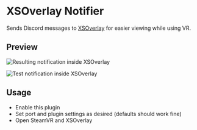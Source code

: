 # XSOverlay Notifier

Sends Discord messages to [XSOverlay](https://store.steampowered.com/app/1173510/XSOverlay/) for easier viewing while
using VR.

## Preview

![Resulting notification inside XSOverlay](https://github.com/prodbyeagle/cord/assets/24845294/205d2055-bb4a-44e4-b7e3-265391bccd40)

![Test notification inside XSOverlay](https://github.com/user-attachments/assets/d3b0c387-1d67-4697-a470-d4a927e228f4)

## Usage

- Enable this plugin
- Set port and plugin settings as desired (defaults should work fine)
- Open SteamVR and XSOverlay
